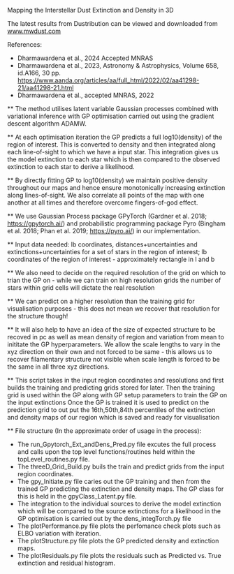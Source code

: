 Mapping the Interstellar Dust Extinction and Density in 3D

The latest results from Dustribution can be viewed and downloaded from www.mwdust.com

References:
- Dharmawardena et al., 2024 Accepted MNRAS
- Dharmawardena et al., 2023, Astronomy & Astrophysics, Volume 658, id.A166, 30 pp. https://www.aanda.org/articles/aa/full_html/2022/02/aa41298-21/aa41298-21.html
- Dharmawardena et al., accepted MNRAS, 2022

** The method utilises latent variable Gaussian processes combined with variational inference with GP optimisation carried out using the gradient descent algorithm ADAMW. 

** At each optimisation iteration the GP predicts a full log10(density) of the region of interest. This is converted to density and then integrated along each line-of-sight to which we have a input star. This integration gives us the model extinction to each star which is then compared to the observed extinction to each star to derive a likelihood.

** By directly fitting GP to log10(density) we maintain positive density throughout our maps and hence ensure monotonically increasing extinction along lines-of-sight. We also correlate all points of the map with one another at all times and therefore overcome fingers-of-god effect. 

** We use Gaussian Process package GPyTorch (Gardner et al. 2018; https://gpytorch.ai/) and probabilistic programming package Pyro (Bingham et al. 2018; Phan et al. 2019; https://pyro.ai/) in our implementation. 

** Input data needed: lb coordinates, distances+uncertainties and extinctions+uncertainties for a set of stars in the region of interest; lb coordinates of the region of interest - approximately rectangle in l and b 

** We also need to decide on the required resolution of the grid on which to trian the GP on - while we can train on high resolution grids the number of stars within grid cells will dictate the real resolution

** We can predict on a higher resolution than the training grid for visualisation purposes - this does not mean we recover that resolution for the structure though!

** It will also help to have an idea of the size of expected structure to be recoved in pc as well as mean density of region and variation from mean to inititate the GP hyperparameters. We allow the scale lengths to vary in the xyz direction on their own and not forced to be same - this allows us to recover filamentary structure not visible when scale length is forced to be the same in all three xyz directions. 

** This script takes in the input region coordinates and resolutions and first builds the training and predicting grids stored for later. 
Then the training grid is used within the GP along with GP setup parameters to train the GP on the input extinctions 
Once the GP is trained it is used to predict on the prediction grid to out put the 16th,50th,84th percentiles of the extinction and density maps of our region which is saved and ready for visualisation

** File structure (In the approximate order of usage in the process): 
- The run_Gpytorch_Ext_andDens_Pred.py file excutes the full process and calls upon the top level functions/routines held within the topLevel_routines.py file. 
- The threeD_Grid_Build.py buils the train and predict grids from the input region coordinates. 
- The gpy_Initiate.py file caries out the GP training and then from the trained GP predicting the extinction and density maps. The GP class for this is held in the gpyClass_Latent.py file. 
- The integration to the individual sources to derive the model extinction which will be compared to the source extinctions for a likelihood in the GP optimisation is carried out by the dens_integTorch.py file
- The plotPerformance.py file plots the perfomance check plots such as ELBO variation with iteration. 
- The plotStructure.py file plots the GP predicted density and extinction maps. 
- The plotResiduals.py file plots the residuals such as Predicted vs. True extinction and residual histogram.

